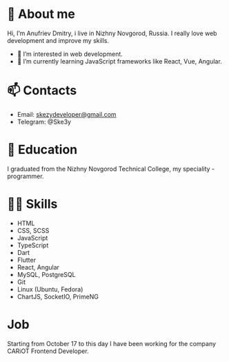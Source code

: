 # 👋 About me
Hi, I’m Anufriev Dmitry, i live in Nizhny Novgorod, Russia. I really love web development and improve my skills.
- 👀 I’m interested in web development.
- 🌱 I’m currently learning JavaScript frameworks like React, Vue, Angular.
# 📫 Contacts
- Email: skezydeveloper@gmail.com
- Telegram: @Ske3y
# 🔭 Education
I graduated from the Nizhny Novgorod Technical College, my speciality - programmer.
# 👨‍💻 Skills
- HTML
- CSS, SCSS
- JavaScript
- TypeScript
- Dart
- Flutter
- React, Angular
- MySQL, PostgreSQL
- Git
- Linux (Ubuntu, Fedora)
- ChartJS, SocketIO, PrimeNG
# Job
Starting from October 17 to this day I have been working for the company CARiOT Frontend Developer.
